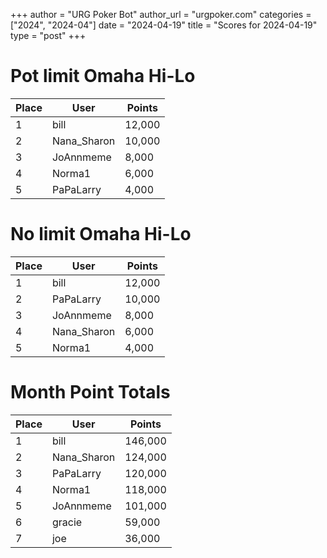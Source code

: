 +++
author = "URG Poker Bot"
author_url = "urgpoker.com"
categories = ["2024", "2024-04"]
date = "2024-04-19"
title = "Scores for 2024-04-19"
type = "post"
+++
# Pot limit Omaha Hi-Lo

| Place | User | Points |
|-------|------|--------|
| 1 | bill | 12,000 |
| 2 | Nana_Sharon | 10,000 |
| 3 | JoAnnmeme | 8,000 |
| 4 | Norma1 | 6,000 |
| 5 | PaPaLarry | 4,000 |

# No limit Omaha Hi-Lo

| Place | User | Points |
|-------|------|--------|
| 1 | bill | 12,000 |
| 2 | PaPaLarry | 10,000 |
| 3 | JoAnnmeme | 8,000 |
| 4 | Nana_Sharon | 6,000 |
| 5 | Norma1 | 4,000 |

# Month Point Totals

| Place | User | Points |
|-------|------|--------|
| 1 | bill | 146,000 |
| 2 | Nana_Sharon | 124,000 |
| 3 | PaPaLarry | 120,000 |
| 4 | Norma1 | 118,000 |
| 5 | JoAnnmeme | 101,000 |
| 6 | gracie | 59,000 |
| 7 | joe | 36,000 |
